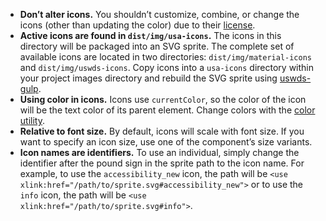 - **Don’t alter icons.** You shouldn’t customize, combine, or change the icons (other than updating the color) due to their [license](https://github.com/uswds/uswds/blob/develop/LICENSE.md).
- **Active icons are found in `dist/img/usa-icons`.** The icons in this directory will be packaged into an SVG sprite. The complete set of available icons are located in two directories: `dist/img/material-icons` and `dist/img/uswds-icons`. Copy icons into a `usa-icons` directory within your project images directory and rebuild the SVG sprite using [uswds-gulp](https://github.com/uswds/uswds-gulp/).
- **Using color in icons.** Icons use `currentColor`, so the color of the icon will be the text color of its parent element. Change colors with the [color utility](https://designsystem.digital.gov/utilities/color/).
- **Relative to font size.** By default, icons will scale with font size. If you want to specify an icon size, use one of the component’s size variants.
- **Icon names are identifiers.** To use an individual, simply change the identifier after the pound sign in the sprite path to the icon name. For example, to use the `accessibility_new` icon, the path will be `<use xlink:href="/path/to/sprite.svg#accessibility_new">` or to use the `info` icon, the path will be `<use xlink:href="/path/to/sprite.svg#info">`.